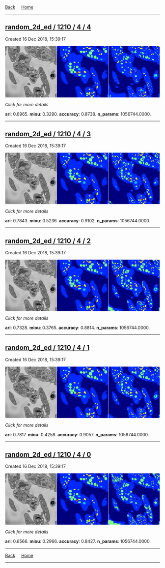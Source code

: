 
[Back](..)&nbsp;&nbsp;&nbsp;&nbsp;&nbsp;[Home](https://leapmanlab.github.io/snapshots)

---

<div class="summary"><a href="4"><h2>random_2d_ed / 1210 / 4 / 4</h2></a><p>Created 16 Dec 2018, 15:39:17
</p><a href="4"><img src="4/media/summary.png" align="center"></a><p>
<i>Click for more details</i>
</p></div>

**ari**: 0.6965. **miou**: 0.3290. **accuracy**: 0.8738. **n_params**: 1056744.0000. 

---

<div class="summary"><a href="3"><h2>random_2d_ed / 1210 / 4 / 3</h2></a><p>Created 16 Dec 2018, 15:39:17
</p><a href="3"><img src="3/media/summary.png" align="center"></a><p>
<i>Click for more details</i>
</p></div>

**ari**: 0.7843. **miou**: 0.5236. **accuracy**: 0.9102. **n_params**: 1056744.0000. 

---

<div class="summary"><a href="2"><h2>random_2d_ed / 1210 / 4 / 2</h2></a><p>Created 16 Dec 2018, 15:39:17
</p><a href="2"><img src="2/media/summary.png" align="center"></a><p>
<i>Click for more details</i>
</p></div>

**ari**: 0.7328. **miou**: 0.3765. **accuracy**: 0.8814. **n_params**: 1056744.0000. 

---

<div class="summary"><a href="1"><h2>random_2d_ed / 1210 / 4 / 1</h2></a><p>Created 16 Dec 2018, 15:39:17
</p><a href="1"><img src="1/media/summary.png" align="center"></a><p>
<i>Click for more details</i>
</p></div>

**ari**: 0.7817. **miou**: 0.4258. **accuracy**: 0.9057. **n_params**: 1056744.0000. 

---

<div class="summary"><a href="0"><h2>random_2d_ed / 1210 / 4 / 0</h2></a><p>Created 16 Dec 2018, 15:39:17
</p><a href="0"><img src="0/media/summary.png" align="center"></a><p>
<i>Click for more details</i>
</p></div>

**ari**: 0.6566. **miou**: 0.2966. **accuracy**: 0.8427. **n_params**: 1056744.0000. 

---

[Back](..)&nbsp;&nbsp;&nbsp;&nbsp;&nbsp;[Home](https://leapmanlab.github.io/snapshots)

---